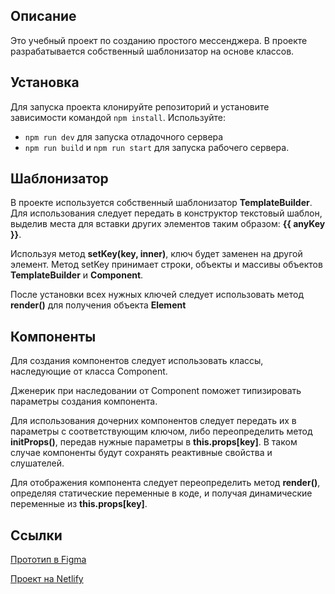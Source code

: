 ## Описание

Это учебный проект по созданию простого мессенджера. В проекте разрабатывается собственный шаблонизатор
на основе классов.

## Установка

Для запуска проекта клонируйте репозиторий и установите зависимости командой `npm install`. Используйте:

- `npm run dev` для запуска отладочного сервера
- `npm run build` и `npm run start` для запуска рабочего сервера.

## **Шаблонизатор**

В проекте используется собственный шаблонизатор **TemplateBuilder**. Для использования следует передать в конструктор
текстовый шаблон, выделив места для вставки других элементов таким образом: **{{ anyKey }}**.

Используя метод **setKey(key, inner)**, ключ будет заменен на другой элемент. Метод setKey принимает строки, объекты
и массивы объектов **TemplateBuilder** и **Component**.

После установки всех нужных ключей следует использовать метод **render()** для получения объекта **Element**

## **Компоненты**

Для создания компонентов следует использовать классы, наследующие от класса Component.

Дженерик при наследовании от Component поможет типизировать параметры создания компонента.

Для использования дочерних
компонентов следует передать их в параметры с соответствующим ключом, либо переопределить метод **initProps()**,
передав нужные параметры в **this.props[key]**. В таком случае компоненты будут сохранять реактивные свойства и слушателей.

Для отображения компонента следует переопределить метод **render()**, определяя статические переменные в коде, и
получая динамические переменные из **this.props[key]**.

## **Ссылки**

[Прототип в Figma](https://www.figma.com/file/1z6rAojiU5CFiOvcyLpcOe/PracticumMessenger?node-id=0%3A1&t=hqXVjZSaYYoFIKFD-1)

[Проект на Netlify](https://verdant-praline-c796e0.netlify.app)
